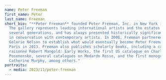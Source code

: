 ```yaml
---
name: Peter Freeman
first_name: Peter
last_name: Freeman
short_bio: "**Peter Freeman** founded Peter Freeman, Inc. in New York in 1990.
  The gallery represents leading international artists and the estates of
  several generations, and has always presented historically significant works
  in conversation with contemporary artists. In 2006, Freeman partnered with
  Galerie Nelson to establish what would eventually become Peter Freeman, Inc.,
  Paris in 2013. Freeman also publishes scholarly books, including a catalogue
  raisonné Robert Mangold: Early Works, the first US catalogue on Charlotte
  Posenenske, several catalogues on Medardo Rosso, and the first monograph of
  Catherine Murphy, among others."
portraits:
  - media: 2023/11/peter-freeman
---
```

